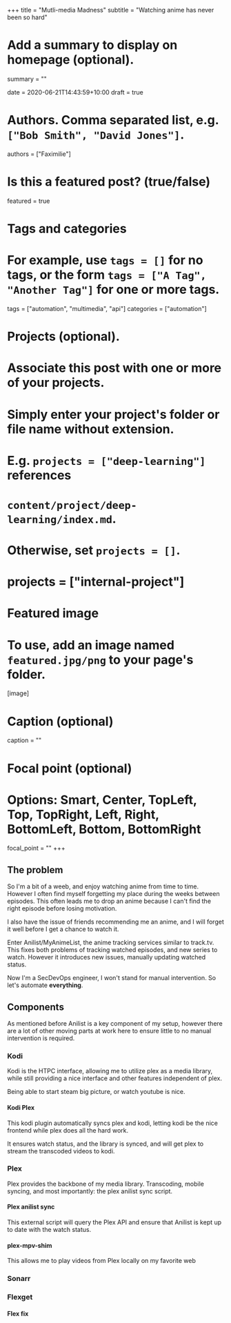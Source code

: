 +++
title = "Mutli-media Madness"
subtitle = "Watching anime has never been so hard"

# Add a summary to display on homepage (optional).
summary = ""

date = 2020-06-21T14:43:59+10:00
draft = true

# Authors. Comma separated list, e.g. `["Bob Smith", "David Jones"]`.
authors = ["Faximilie"]

# Is this a featured post? (true/false)
featured = true

# Tags and categories
# For example, use `tags = []` for no tags, or the form `tags = ["A Tag", "Another Tag"]` for one or more tags.
tags = ["automation", "multimedia", "api"]
categories = ["automation"]

# Projects (optional).
#   Associate this post with one or more of your projects.
#   Simply enter your project's folder or file name without extension.
#   E.g. `projects = ["deep-learning"]` references 
#   `content/project/deep-learning/index.md`.
#   Otherwise, set `projects = []`.
# projects = ["internal-project"]

# Featured image
# To use, add an image named `featured.jpg/png` to your page's folder. 
[image]
  # Caption (optional)
  caption = ""

  # Focal point (optional)
  # Options: Smart, Center, TopLeft, Top, TopRight, Left, Right, BottomLeft, Bottom, BottomRight
  focal_point = ""
+++

## The problem
So I'm a bit of a weeb, and enjoy watching anime from time to time. However I often find myself forgetting my place during the weeks between episodes. This often leads me to drop an anime because I can't find the right episode before losing motivation.

I also have the issue of friends recommending me an anime, and I will forget it well before I get a chance to watch it.

Enter Anilist/MyAnimeList, the anime tracking services similar to track.tv. This fixes both problems of tracking watched episodes, and new series to watch. However it introduces new issues, manually updating watched status.

Now I'm a SecDevOps engineer, I won't stand for manual intervention. So let's automate __everything__.
## Components
As mentioned before Anilist is a key component of my setup, however there are a lot of other moving parts at work here to ensure little to no manual intervention is required.

### Kodi
Kodi is the HTPC interface, allowing me to utilize plex as a media library, while still providing a nice interface and other features independent of plex.

Being able to start steam big picture, or watch youtube is nice.
#### Kodi Plex
This kodi plugin automatically syncs plex and kodi, letting kodi be the nice frontend while plex does all the hard work.

It ensures watch status, and the library is synced, and will get plex to stream the transcoded videos to kodi.

### Plex
Plex provides the backbone of my media library. Transcoding, mobile syncing, and most importantly: the plex anilist sync script.

#### Plex anilist sync
This external script will query the Plex API and ensure that Anilist is kept up to date with the watch status.
#### plex-mpv-shim
This allows me to play videos from Plex locally on my favorite web

### Sonarr
### Flexget
#### Flex fix
